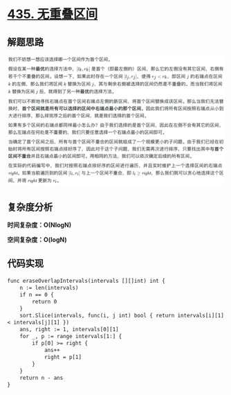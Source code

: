 # [435. 无重叠区间](https://leetcode-cn.com/problems/non-overlapping-intervals/)

## 解题思路

![93602A00-390F-443F-90DC-623CAD2D4E9E](images/93602A00-390F-443F-90DC-623CAD2D4E9E.png)

## 复杂度分析

**时间复杂度：O(NlogN)**

**空间复杂度：O(logN)** 

## 代码实现

```golang
func eraseOverlapIntervals(intervals [][]int) int {
	n := len(intervals)
	if n == 0 {
		return 0
	}
	sort.Slice(intervals, func(i, j int) bool { return intervals[i][1] < intervals[j][1] })
	ans, right := 1, intervals[0][1]
	for _, p := range intervals[1:] {
		if p[0] >= right {
			ans++
			right = p[1]
		}
	}
	return n - ans
}
```